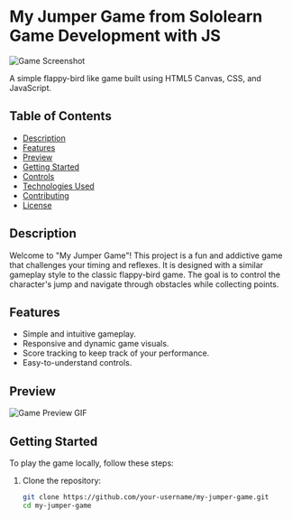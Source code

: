 # My Jumper Game from Sololearn Game Development with JS

![Game Screenshot](screenshot.png) <!-- Replace with an actual screenshot of your game -->

A simple flappy-bird like game built using HTML5 Canvas, CSS, and JavaScript.

## Table of Contents

- [Description](#description)
- [Features](#features)
- [Preview](#preview)
- [Getting Started](#getting-started)
- [Controls](#controls)
- [Technologies Used](#technologies-used)
- [Contributing](#contributing)
- [License](#license)

## Description

Welcome to "My Jumper Game"! This project is a fun and addictive game that challenges your timing and reflexes. It is designed with a similar gameplay style to the classic flappy-bird game. The goal is to control the character's jump and navigate through obstacles while collecting points.

## Features

- Simple and intuitive gameplay.
- Responsive and dynamic game visuals.
- Score tracking to keep track of your performance.
- Easy-to-understand controls.

## Preview

![Game Preview GIF](preview.gif) <!-- Replace with an actual GIF or video preview of your game -->

## Getting Started

To play the game locally, follow these steps:

1. Clone the repository:

   ```bash
   git clone https://github.com/your-username/my-jumper-game.git
   cd my-jumper-game

